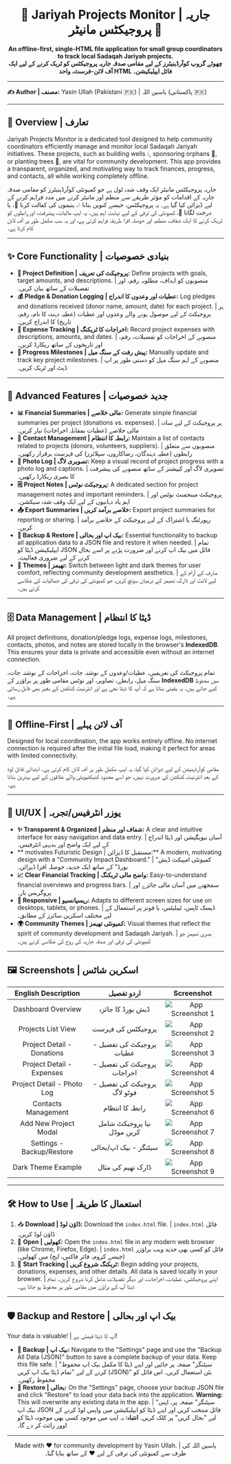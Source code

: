 <div align="center">
  <h1>🕌 Jariyah Projects Monitor | جاریہ پروجیکٹس مانیٹر 🕋</h1>
  <p>
    <strong>An offline-first, single-HTML file application for small group coordinators to track local Sadaqah Jariyah projects.</strong>
    <br />
    <strong>چھوٹے گروپ کوآرڈینیٹرز کے لیے مقامی صدقہ جاریہ پروجیکٹس کو ٹریک کرنے کے لیے ایک آف لائن-فرسٹ، واحد HTML فائل ایپلیکیشن۔</strong>
  </p>
</div>

---

**✍️ Author | مصنف:** Yasin Ullah (Pakistani 🇵🇰) | یاسین اللہ (پاکستانی 🇵🇰)

---

## 🌟 Overview | تعارف

Jariyah Projects Monitor is a dedicated tool designed to help community coordinators efficiently manage and monitor local Sadaqah Jariyah initiatives. These projects, such as building wells 💧, sponsoring orphans 👶, or planting trees 🌳, are vital for community development. This app provides a transparent, organized, and motivating way to track finances, progress, and contacts, all while working completely offline.

جاریہ پروجیکٹس مانیٹر ایک وقف شدہ ٹول ہے جو کمیونٹی کوآرڈینیٹرز کو مقامی صدقہ جاریہ کے اقدامات کو مؤثر طریقے سے منظم اور مانیٹر کرنے میں مدد فراہم کرنے کے لیے ڈیزائن کیا گیا ہے۔ یہ پروجیکٹس، جیسے کنویں بنانا 💧، یتیموں کی کفالت کرنا 👶، یا درخت لگانا 🌳، کمیونٹی کی ترقی کے لیے نہایت اہم ہیں۔ یہ ایپ مالیات، پیشرفت، اور رابطوں کو ٹریک کرنے کا ایک شفاف، منظم، اور حوصلہ افزا طریقہ فراہم کرتی ہے، اور یہ سب مکمل طور پر آف لائن کام کرتا ہے۔

---

## ✨ Core Functionality | بنیادی خصوصیات

*   **📝 Project Definition | پروجیکٹ کی تعریف:** Define projects with goals, target amounts, and descriptions. | منصوبوں کو اہداف، مطلوبہ رقم، اور تفصیلات کے ساتھ بیان کریں۔
*   **💰 Pledge & Donation Logging | عطیات اور وعدوں کا اندراج:** Log pledges and donations received (donor name, amount, date) for each project. | ہر پروجیکٹ کے لیے موصول ہونے والے وعدوں اور عطیات (عطیہ دہندہ کا نام، رقم، تاریخ) کا اندراج کریں۔
*   **💸 Expense Tracking | اخراجات کا ٹریکنگ:** Record project expenses with descriptions, amounts, and dates. | منصوبے کے اخراجات کو تفصیلات، رقم، اور تاریخوں کے ساتھ ریکارڈ کریں۔
*   **🚩 Progress Milestones | پیش رفت کے سنگ میل:** Manually update and track key project milestones. | منصوبے کے اہم سنگ میل کو دستی طور پر اپ ڈیٹ اور ٹریک کریں۔

---

## 🚀 Advanced Features | جدید خصوصیات

*   **📊 Financial Summaries | مالی خلاصے:** Generate simple financial summaries per project (donations vs. expenses). | ہر پروجیکٹ کے لیے سادہ مالی خلاصے (عطیات بمقابلہ اخراجات) تیار کریں۔
*   **👥 Contact Management | رابطہ کا انتظام:** Maintain a list of contacts related to projects (donors, volunteers, suppliers). | منصوبوں سے متعلق رابطوں (عطیہ دہندگان، رضاکاروں، سپلائرز) کی فہرست برقرار رکھیں۔
*   **📸 Photo Log | تصویری لاگ:** Keep a visual record of project progress with a photo log and captions. | تصویری لاگ اور کیپشنز کے ساتھ منصوبے کی پیشرفت کا بصری ریکارڈ رکھیں۔
*   **🗒️ Project Notes | پروجیکٹ نوٹس:** A dedicated section for project management notes and important reminders. | پروجیکٹ مینجمنٹ نوٹس اور اہم یاد دہانیوں کے لیے ایک وقف شدہ سیکشن۔
*   **📤 Export Summaries | خلاصے برآمد کریں:** Export project summaries for reporting or sharing. | رپورٹنگ یا اشتراک کے لیے پروجیکٹ کے خلاصے برآمد کریں۔
*   **💾 Backup & Restore | بیک اپ اور بحالی:** Essential functionality to backup all application data to a JSON file and restore it when needed. | تمام ایپلیکیشن ڈیٹا کو JSON فائل میں بیک اپ کرنے اور ضرورت پڑنے پر اسے بحال کرنے کے لیے ضروری فعالیت۔
*   **🎨 Themes | تھیمز:** Switch between light and dark themes for user comfort, reflecting community development aesthetics. | صارف کے آرام کے لیے لائٹ اور ڈارک تھیمز کے درمیان سوئچ کریں، جو کمیونٹی کی ترقی کی جمالیات کی عکاسی کرتے ہیں۔

---

## 🗄️ Data Management | ڈیٹا کا انتظام

All project definitions, donation/pledge logs, expense logs, milestones, contacts, photos, and notes are stored locally in the browser's **IndexedDB**. This ensures your data is private and accessible even without an internet connection.

تمام پروجیکٹ کی تعریفیں، عطیات/وعدوں کے نوشتہ جات، اخراجات کے نوشتہ جات، سنگ میل، رابطے، تصاویر، اور نوٹس مقامی طور پر براؤزر کے **IndexedDB** میں محفوظ کیے جاتے ہیں۔ یہ یقینی بناتا ہے کہ آپ کا ڈیٹا نجی ہے اور انٹرنیٹ کنکشن کے بغیر بھی قابل رسائی ہے۔

---

## 📴 Offline-First | آف لائن پہلے

Designed for local coordination, the app works entirely offline. No internet connection is required after the initial file load, making it perfect for areas with limited connectivity.

مقامی کوآرڈینیشن کے لیے ڈیزائن کیا گیا، یہ ایپ مکمل طور پر آف لائن کام کرتی ہے۔ ابتدائی فائل لوڈ کے بعد انٹرنیٹ کنکشن کی ضرورت نہیں، جو اسے محدود کنیکٹیویٹی والے علاقوں کے لیے بہترین بناتا ہے۔

---

## 🎨 UI/UX | یوزر انٹرفیس/تجربہ

*   **✨ Transparent & Organized | شفاف اور منظم:** A clear and intuitive interface for easy navigation and data entry. | آسان نیویگیشن اور ڈیٹا اندراج کے لیے ایک واضح اور بدیہی انٹرفیس۔
*   ** motivates Futuristic Design | مستقبل کا ڈیزائن:** A modern, motivating design with a "Community Impact Dashboard." | "کمیونٹی امپیکٹ ڈیش بورڈ" کے ساتھ ایک جدید، حوصلہ افزا ڈیزائن۔
*   **📈 Clear Financial Tracking | واضح مالی ٹریکنگ:** Easy-to-understand financial overviews and progress bars. | سمجھنے میں آسان مالی جائزے اور پروگریس بار۔
*   **📱 Responsive | ریسپانسیو:** Adapts to different screen sizes for use on desktops, tablets, or phones. | ڈیسک ٹاپس، ٹیبلیٹس، یا فونز پر استعمال کے لیے مختلف اسکرین سائزز کے مطابق۔
*   **🌍 Community Themes | کمیونٹی تھیمز:** Visual themes that reflect the spirit of community development and Sadaqah Jariyah. | بصری تھیمز جو کمیونٹی کی ترقی اور صدقہ جاریہ کی روح کی عکاسی کرتے ہیں۔

---

## 🖼️ Screenshots | اسکرین شاٹس

| English Description | اردو تفصیل | Screenshot |
| :-------------------: | :-----------------: | :----------: |
| Dashboard Overview | ڈیش بورڈ کا جائزہ | ![App Screenshot 1](./pic%20(1).png) |
| Projects List View | پروجیکٹس کی فہرست | ![App Screenshot 2](./pic%20(2).png) |
| Project Detail - Donations | پروجیکٹ کی تفصیل - عطیات | ![App Screenshot 3](./pic%20(3).png) |
| Project Detail - Expenses | پروجیکٹ کی تفصیل - اخراجات | ![App Screenshot 4](./pic%20(4).png) |
| Project Detail - Photo Log | پروجیکٹ کی تفصیل - فوٹو لاگ | ![App Screenshot 5](./pic%20(5).png) |
| Contacts Management | رابطہ کا انتظام | ![App Screenshot 6](./pic%20(6).png) |
| Add New Project Modal | نیا پروجیکٹ شامل کریں موڈل | ![App Screenshot 7](./pic%20(7).png) |
| Settings - Backup/Restore | سیٹنگز - بیک اپ/بحالی | ![App Screenshot 8](./pic%20(8).png) |
| Dark Theme Example | ڈارک تھیم کی مثال | ![App Screenshot 9](./pic%20(9).png) |



---

## 🛠️ How to Use | استعمال کا طریقہ

1.  📥 **Download | ڈاؤن لوڈ:** Download the `index.html` file. | `index.html` فائل ڈاؤن لوڈ کریں۔
2.  📂 **Open | کھولیں:** Open the `index.html` file in any modern web browser (like Chrome, Firefox, Edge). | `index.html` فائل کو کسی بھی جدید ویب براؤزر (جیسے کروم، فائر فاکس، ایج) میں کھولیں۔
3.  🚀 **Start Tracking | ٹریکنگ شروع کریں:** Begin adding your projects, donations, expenses, and other details. All data is saved locally in your browser. | اپنے پروجیکٹس، عطیات، اخراجات، اور دیگر تفصیلات شامل کرنا شروع کریں۔ تمام ڈیٹا آپ کے براؤزر میں مقامی طور پر محفوظ ہو جاتا ہے۔

---

## 🛡️ Backup and Restore | بیک اپ اور بحالی

Your data is valuable! | آپ کا ڈیٹا قیمتی ہے!
*   **💾 Backup | بیک اپ:** Navigate to the "Settings" page and use the "Backup All Data (JSON)" button to save a complete backup of your data. Keep this file safe. | "سیٹنگز" صفحہ پر جائیں اور اپنے ڈیٹا کا مکمل بیک اپ محفوظ کرنے کے لیے "تمام ڈیٹا بیک اپ کریں (JSON)" بٹن استعمال کریں۔ اس فائل کو محفوظ رکھیں۔
*   **🔄 Restore | بحالی:** On the "Settings" page, choose your backup JSON file and click "Restore" to load your data back into the application. **Warning:** This will overwrite any existing data in the app. | "سیٹنگز" صفحہ پر، اپنی بیک اپ JSON فائل منتخب کریں اور اپنے ڈیٹا کو ایپلیکیشن میں واپس لوڈ کرنے کے لیے "بحال کریں" پر کلک کریں۔ **انتباہ:** یہ ایپ میں موجود کسی بھی موجودہ ڈیٹا کو اوور رائٹ کر دے گا۔

---

<div align="center">
  <p>Made with ❤️ for community development by Yasin Ullah. | یاسین اللہ کی طرف سے کمیونٹی کی ترقی کے لیے ❤️ کے ساتھ بنایا گیا۔</p>
</div>
